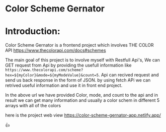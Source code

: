 # Color Scheme Gernator 

# Introduction:

Color Scheme Gernator is a frontend project which involves THE COLOR API https://www.thecolorapi.com/docs#schemes 

The main goal of this project is to involve myself with Restfull Api's, We can GET request from Api by providing the usefull information like
 `https://www.thecolorapi.com/scheme?hex=${myColor}&mode=${myModeValue}&count=5`. Api can recived request and send us back response in the form of JSON.
 by using fetch APi we can retrived useful information and use it in front end project. 
 
 In the above url we have provided Color, mode, and count to the api and in result we can get many information and usually a color schem in different 5 arrays with all of the colors
 
 
here is the project web view https://color-scheme-gernator-app.netlify.app/


👍    





